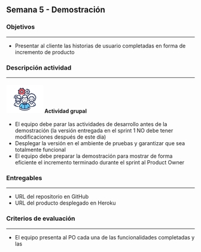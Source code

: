 
## Semana 5 - Demostración

### Objetivos

---
* Presentar al cliente las historias de usuario completadas en forma de incremento de producto


### Descripción actividad

---

#### ![](./../../assets/images/grupo.png) Actividad grupal

* El equipo debe parar las actividades de desarrollo antes de la demostración (la versión entregada en el sprint 1 NO debe tener modificaciones después de este día)
* Desplegar la versión en el ambiente de pruebas y garantizar que sea totalmente funcional
* El equipo debe preparar la demostración para mostrar de forma eficiente el incremento terminado durante el sprint al Product Owner



### Entregables

---
* URL del repositorio en GitHub
* URL del producto desplegado en Heroku

### Criterios de evaluación

---
* El equipo presenta al PO cada una de las funcionalidades completadas y las 


